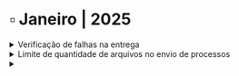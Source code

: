 # ▫️ Janeiro | 2025



<details>

<summary>Verificação de falhas na entrega </summary>

O sistema não sinalizava os processos com falha de envio do processo e/ou código de segurança.&#x20;

&#x20;Quando houver falha de envio do processo, o sistema sinaliza o processo com a falha de envio.&#x20;

Quando houver falha de envio do código de segurança para algum destinatário do processo, o sistema sinaliza o destinatário com a falha de envio do código de segurança.&#x20;

</details>

<details>

<summary>Limite de quantidade de arquivos no envio de processos</summary>

Implementado o limite máximo de 50 arquivos para upload de processos. Foi mantido o tamanho máximo de 35Mb por arquivo e o limite de 100Mb no total.

</details>

<details>

<summary></summary>



</details>
